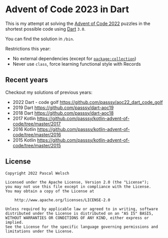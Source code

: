 # Advent of Code 2023 in Dart

This is my attempt at solving the [Advent of Code 2022](https://adventofcode.com/2023) puzzles in the shortest possible code using [Dart](https://dart.dev/) `3.0`.

You can find the solution in `/bin`.

Restrictions this year:
- No external dependencies (except for [`package:collection`](https://pub.dev/packages/collection))
- Never use `class`, force learning functional style with Records

## Recent years

Checkout my solutions of previous years:
- 2022 Dart - code golf https://github.com/passsy/aoc22_dart_code_golf
- 2019 Dart https://github.com/passsy/dart-aoc19
- 2018 Dart https://github.com/passsy/dart-aoc18
- 2017 Kotlin https://github.com/passsy/kotlin-advent-of-code/tree/master/2017
- 2016 Kotlin https://github.com/passsy/kotlin-advent-of-code/tree/master/2016
- 2015 Kotlin https://github.com/passsy/kotlin-advent-of-code/tree/master/2015

## License
```
Copyright 2022 Pascal Welsch

Licensed under the Apache License, Version 2.0 (the "License");
you may not use this file except in compliance with the License.
You may obtain a copy of the License at

    http://www.apache.org/licenses/LICENSE-2.0

Unless required by applicable law or agreed to in writing, software
distributed under the License is distributed on an "AS IS" BASIS,
WITHOUT WARRANTIES OR CONDITIONS OF ANY KIND, either express or implied.
See the License for the specific language governing permissions and
limitations under the License.

```
      
